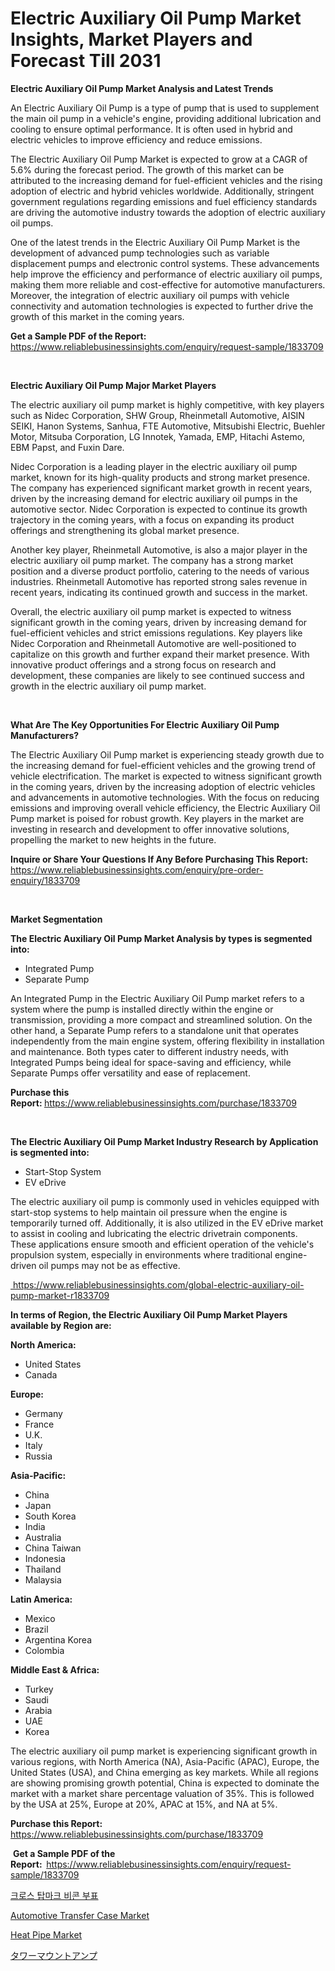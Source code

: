 <p><h1>Electric Auxiliary Oil Pump Market Insights, Market Players and Forecast Till 2031</h1></p><p><strong>Electric Auxiliary Oil Pump Market Analysis and Latest Trends</strong></p>
<p><p>An Electric Auxiliary Oil Pump is a type of pump that is used to supplement the main oil pump in a vehicle's engine, providing additional lubrication and cooling to ensure optimal performance. It is often used in hybrid and electric vehicles to improve efficiency and reduce emissions.</p><p>The Electric Auxiliary Oil Pump Market is expected to grow at a CAGR of 5.6% during the forecast period. The growth of this market can be attributed to the increasing demand for fuel-efficient vehicles and the rising adoption of electric and hybrid vehicles worldwide. Additionally, stringent government regulations regarding emissions and fuel efficiency standards are driving the automotive industry towards the adoption of electric auxiliary oil pumps.</p><p>One of the latest trends in the Electric Auxiliary Oil Pump Market is the development of advanced pump technologies such as variable displacement pumps and electronic control systems. These advancements help improve the efficiency and performance of electric auxiliary oil pumps, making them more reliable and cost-effective for automotive manufacturers. Moreover, the integration of electric auxiliary oil pumps with vehicle connectivity and automation technologies is expected to further drive the growth of this market in the coming years.</p></p>
<p><strong>Get a Sample PDF of the Report:&nbsp;</strong> <a href="https://www.reliablebusinessinsights.com/enquiry/request-sample/1833709">https://www.reliablebusinessinsights.com/enquiry/request-sample/1833709</a></p>
<p>&nbsp;</p>
<p><strong>Electric Auxiliary Oil Pump Major Market Players</strong></p>
<p><p>The electric auxiliary oil pump market is highly competitive, with key players such as Nidec Corporation, SHW Group, Rheinmetall Automotive, AISIN SEIKI, Hanon Systems, Sanhua, FTE Automotive, Mitsubishi Electric, Buehler Motor, Mitsuba Corporation, LG Innotek, Yamada, EMP, Hitachi Astemo, EBM Papst, and Fuxin Dare.</p><p>Nidec Corporation is a leading player in the electric auxiliary oil pump market, known for its high-quality products and strong market presence. The company has experienced significant market growth in recent years, driven by the increasing demand for electric auxiliary oil pumps in the automotive sector. Nidec Corporation is expected to continue its growth trajectory in the coming years, with a focus on expanding its product offerings and strengthening its global market presence.</p><p>Another key player, Rheinmetall Automotive, is also a major player in the electric auxiliary oil pump market. The company has a strong market position and a diverse product portfolio, catering to the needs of various industries. Rheinmetall Automotive has reported strong sales revenue in recent years, indicating its continued growth and success in the market.</p><p>Overall, the electric auxiliary oil pump market is expected to witness significant growth in the coming years, driven by increasing demand for fuel-efficient vehicles and strict emissions regulations. Key players like Nidec Corporation and Rheinmetall Automotive are well-positioned to capitalize on this growth and further expand their market presence. With innovative product offerings and a strong focus on research and development, these companies are likely to see continued success and growth in the electric auxiliary oil pump market.</p></p>
<p>&nbsp;</p>
<p><strong>What Are The Key Opportunities For Electric Auxiliary Oil Pump Manufacturers?</strong></p>
<p><p>The Electric Auxiliary Oil Pump market is experiencing steady growth due to the increasing demand for fuel-efficient vehicles and the growing trend of vehicle electrification. The market is expected to witness significant growth in the coming years, driven by the increasing adoption of electric vehicles and advancements in automotive technologies. With the focus on reducing emissions and improving overall vehicle efficiency, the Electric Auxiliary Oil Pump market is poised for robust growth. Key players in the market are investing in research and development to offer innovative solutions, propelling the market to new heights in the future.</p></p>
<p><strong>Inquire or Share Your Questions If Any Before Purchasing This Report:</strong> <a href="https://www.reliablebusinessinsights.com/enquiry/pre-order-enquiry/1833709">https://www.reliablebusinessinsights.com/enquiry/pre-order-enquiry/1833709</a></p>
<p>&nbsp;</p>
<p><strong>Market Segmentation</strong></p>
<p><strong>The Electric Auxiliary Oil Pump Market Analysis by types is segmented into:</strong></p>
<p><ul><li>Integrated Pump</li><li>Separate Pump</li></ul></p>
<p><p>An Integrated Pump in the Electric Auxiliary Oil Pump market refers to a system where the pump is installed directly within the engine or transmission, providing a more compact and streamlined solution. On the other hand, a Separate Pump refers to a standalone unit that operates independently from the main engine system, offering flexibility in installation and maintenance. Both types cater to different industry needs, with Integrated Pumps being ideal for space-saving and efficiency, while Separate Pumps offer versatility and ease of replacement.</p></p>
<p><strong>Purchase this Report:&nbsp;</strong><a href="https://www.reliablebusinessinsights.com/purchase/1833709">https://www.reliablebusinessinsights.com/purchase/1833709</a></p>
<p>&nbsp;</p>
<p><strong>The Electric Auxiliary Oil Pump Market Industry Research by Application is segmented into:</strong></p>
<p><ul><li>Start-Stop System</li><li>EV eDrive</li></ul></p>
<p><p>The electric auxiliary oil pump is commonly used in vehicles equipped with start-stop systems to help maintain oil pressure when the engine is temporarily turned off. Additionally, it is also utilized in the EV eDrive market to assist in cooling and lubricating the electric drivetrain components. These applications ensure smooth and efficient operation of the vehicle's propulsion system, especially in environments where traditional engine-driven oil pumps may not be as effective.</p></p>
<p><a href="https://www.reliablebusinessinsights.com/global-electric-auxiliary-oil-pump-market-r1833709">&nbsp;https://www.reliablebusinessinsights.com/global-electric-auxiliary-oil-pump-market-r1833709</a></p>
<p><strong>In terms of Region, the Electric Auxiliary Oil Pump Market Players available by Region are:</strong></p>
<p>
    <p> <strong> North America: </strong>
        <ul>
            <li>United States</li>
            <li>Canada</li>
        </ul>
        </p> 
    <p> <strong> Europe: </strong>
        <ul>
            <li>Germany</li>
            <li>France</li>
            <li>U.K.</li>
            <li>Italy</li>
            <li>Russia</li>
        </ul>
        </p> 
    <p> <strong> Asia-Pacific: </strong>
        <ul>
            <li>China</li>
            <li>Japan</li>
            <li>South Korea</li>
            <li>India</li>
            <li>Australia</li>
            <li>China Taiwan</li>
            <li>Indonesia</li>
            <li>Thailand</li>
            <li>Malaysia</li>
        </ul>
        </p> 
    <p> <strong> Latin America: </strong>
        <ul>
            <li>Mexico</li>
            <li>Brazil</li>
            <li>Argentina Korea</li>
            <li>Colombia</li>
        </ul>
        </p> 
    <p> <strong> Middle East & Africa: </strong>
        <ul>
            <li>Turkey</li>
            <li>Saudi</li>
            <li>Arabia</li>
            <li>UAE</li>
            <li>Korea</li>
        </ul>
    </p>
    </p>
<p><p>The electric auxiliary oil pump market is experiencing significant growth in various regions, with North America (NA), Asia-Pacific (APAC), Europe, the United States (USA), and China emerging as key markets. While all regions are showing promising growth potential, China is expected to dominate the market with a market share percentage valuation of 35%. This is followed by the USA at 25%, Europe at 20%, APAC at 15%, and NA at 5%.</p></p>
<p><strong>Purchase this Report: </strong><a href="https://www.reliablebusinessinsights.com/purchase/1833709">https://www.reliablebusinessinsights.com/purchase/1833709</a></p>
<p>&nbsp;<strong>Get a Sample PDF of the Report:&nbsp;&nbsp;</strong><a href="https://www.reliablebusinessinsights.com/enquiry/request-sample/1833709">https://www.reliablebusinessinsights.com/enquiry/request-sample/1833709</a></p>
<p><strong></strong></p>
<p><p><a href="https://medium.com/@sophieinleeds/%EC%8B%AD%EC%9E%90%EA%B0%80-%EC%83%81%EB%8B%A8-%ED%91%9C%EC%A7%80-%EB%B6%80o%EC%9D%B4%EC%8B%9C%EC%9E%A5-%EC%A0%90%EC%9C%A0%EC%9C%A8-%EC%A7%84%ED%99%94-%EB%B0%8F-%EC%8B%9C%EC%9E%A5-%EC%84%B1%EC%9E%A5-%EC%B6%94%EC%9D%B4-2024-2031-249e1a232dd1">크로스 탑마크 비콘 부표</a></p><p><a href="https://www.linkedin.com/pulse/automotive-transfer-case-market-size-cagr-trends-2024-2030-30nae">Automotive Transfer Case Market</a></p><p><a href="https://www.linkedin.com/pulse/heat-pipe-market-size-cagr-trends-2024-2030-rowing-research-vbnte">Heat Pipe Market</a></p><p><a href="https://medium.com/@elishelacruz56456/%E3%82%BF%E3%83%AF%E3%83%BC%E3%83%9E%E3%82%A6%E3%83%B3%E3%83%88%E3%82%A2%E3%83%B3%E3%83%97%E5%B8%82%E5%A0%B4-2031%E5%B9%B4%E3%81%BE%E3%81%A7%E3%81%AE%E6%88%90%E5%8A%9F%E3%81%97%E3%81%9F%E3%83%93%E3%82%B8%E3%83%8D%E3%82%B9%E6%88%A6%E7%95%A5%E3%81%AE%E9%8D%B5%E3%81%AB%E3%81%AA%E3%82%8B%E4%BA%88%E6%B8%AC-bce88a2c7fe0">タワーマウントアンプ</a></p></p>